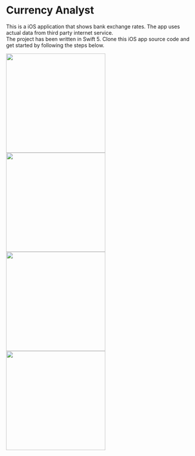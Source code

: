 # Currency Analyst

This is a iOS application that shows bank exchange rates. The app uses actual data from third party internet service.  
The project has been written in Swift 5.
Clone this iOS app source code and get started by following the steps below. 

<img width="270px" src="https://i.postimg.cc/Y9whH7BQ/Simulator-Screen-Shot-i-Phone-11-2020-11-22-at-23-08-05.png"><img width="270px" src="https://i.postimg.cc/xCyqjZ9h/Simulator-Screen-Shot-i-Phone-11-2020-11-22-at-23-08-34.png"><img width="270px" src="https://i.postimg.cc/LsPnwXwH/Simulator-Screen-Shot-i-Phone-11-2020-11-22-at-23-09-10.png"><img width="270px" src="https://i.postimg.cc/tJqJszTT/Simulator-Screen-Shot-i-Phone-11-2020-11-22-at-23-09-28.png">